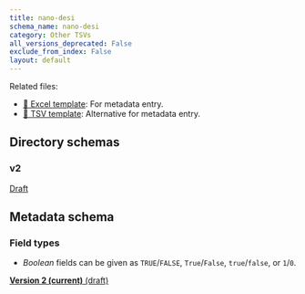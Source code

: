 ```yaml
---
title: nano-desi
schema_name: nano-desi
category: Other TSVs
all_versions_deprecated: False
exclude_from_index: False
layout: default
---
```


Related files:

- [📝 Excel template](https://raw.githubusercontent.com/hubmapconsortium/ingest-validation-tools/main/docs/nano-desi/nano-desi-metadata.xlsx): For metadata entry.
- [📝 TSV template](https://raw.githubusercontent.com/hubmapconsortium/ingest-validation-tools/main/docs/nano-desi/nano-desi-metadata.tsv): Alternative for metadata entry.



## Directory schemas
### v2
<summary><a href="https://docs.google.com/spreadsheets/d/1I2aXIpOQHBjeLbKsVn0qJTOH7vtByeQ9t_1EnlTAPL4">Draft</a></summary>





## Metadata schema

### Field types
- *Boolean* fields can be given as `TRUE`/`FALSE`, `True`/`False`, `true`/`false`, or `1`/`0`.  


<summary><a href="https://docs.google.com/spreadsheets/d/1X9o6Ged_aHhItKVrH3THNM0Zpz8LGj-jCprLdVIAkNo"><b>Version 2 (current)</b> (draft)</a></summary>

